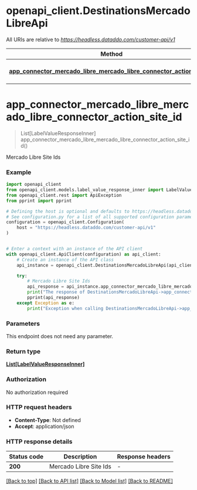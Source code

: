 # openapi_client.DestinationsMercadoLibreApi

All URIs are relative to *https://headless.dataddo.com/customer-api/v1*

Method | HTTP request | Description
------------- | ------------- | -------------
[**app_connector_mercado_libre_mercado_libre_connector_action_site_id**](DestinationsMercadoLibreApi.md#app_connector_mercado_libre_mercado_libre_connector_action_site_id) | **GET** /destinations/mercado_libre/actions/siteId | Mercado Libre Site Ids


# **app_connector_mercado_libre_mercado_libre_connector_action_site_id**
> List[LabelValueResponseInner] app_connector_mercado_libre_mercado_libre_connector_action_site_id()

Mercado Libre Site Ids

### Example


```python
import openapi_client
from openapi_client.models.label_value_response_inner import LabelValueResponseInner
from openapi_client.rest import ApiException
from pprint import pprint

# Defining the host is optional and defaults to https://headless.dataddo.com/customer-api/v1
# See configuration.py for a list of all supported configuration parameters.
configuration = openapi_client.Configuration(
    host = "https://headless.dataddo.com/customer-api/v1"
)


# Enter a context with an instance of the API client
with openapi_client.ApiClient(configuration) as api_client:
    # Create an instance of the API class
    api_instance = openapi_client.DestinationsMercadoLibreApi(api_client)

    try:
        # Mercado Libre Site Ids
        api_response = api_instance.app_connector_mercado_libre_mercado_libre_connector_action_site_id()
        print("The response of DestinationsMercadoLibreApi->app_connector_mercado_libre_mercado_libre_connector_action_site_id:\n")
        pprint(api_response)
    except Exception as e:
        print("Exception when calling DestinationsMercadoLibreApi->app_connector_mercado_libre_mercado_libre_connector_action_site_id: %s\n" % e)
```



### Parameters

This endpoint does not need any parameter.

### Return type

[**List[LabelValueResponseInner]**](LabelValueResponseInner.md)

### Authorization

No authorization required

### HTTP request headers

 - **Content-Type**: Not defined
 - **Accept**: application/json

### HTTP response details

| Status code | Description | Response headers |
|-------------|-------------|------------------|
**200** | Mercado Libre Site Ids |  -  |

[[Back to top]](#) [[Back to API list]](../README.md#documentation-for-api-endpoints) [[Back to Model list]](../README.md#documentation-for-models) [[Back to README]](../README.md)

